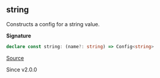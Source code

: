 ## string

Constructs a config for a string value.

**Signature**

```ts
declare const string: (name?: string) => Config<string>
```

[Source](https://github.com/Effect-TS/effect/tree/main/packages/effect/src/Config.ts#L376)

Since v2.0.0